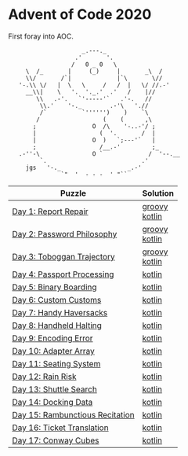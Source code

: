 # Advent of Code 2020

First foray into AOC.

```
                     _.---._
                   .'       '.
                  /   0 _ 0   \
     \  /_       |     (_)     |       _\  /
     \\/       /`|             |`\       \//
   '-.\\ \/   |  \   \     /   /  |   \/ //.-'
     __\\|    \   '.  '._.'  .'   /    |//
        \\   .-'.   `'-----'`   .'-.   //
         \\.'    '-._        .-'\   './/
         /`          `'''''')    )    `\
        /                  (    (      ,\
       ;                O  /\    '-..-'/ ;
       |                  (  '.       /  |
       |                O  )   `;---'`   |
       ;                  /__.-'         ;_
   .-''-\               O `             /  '--.__
         `.                           .'
     jgs   '-._                   _.-'
               `"  '  - - -  ' "`` 
```

| Puzzle                                                                 | Solution                                                                         |
|------------------------------------------------------------------------|----------------------------------------------------------------------------------|
| [Day 1: Report Repair](https://adventofcode.com/2020/day/1)            | [groovy](./groovy/day1/day1.groovy)<br/>[kotlin](./src/main/kotlin/day01/Day1.kt)|
| [Day 2: Password Philosophy](https://adventofcode.com/2020/day/2)      | [groovy](./groovy/day2/day2.groovy)<br/>[kotlin](./src/main/kotlin/day02/Day2.kt)|
| [Day 3: Toboggan Trajectory](https://adventofcode.com/2020/day/3)      | [groovy](./groovy/day3/day3.groovy)<br/>[kotlin](./src/main/kotlin/day03/Day3.kt)|
| [Day 4: Passport Processing](https://adventofcode.com/2020/day/4)      | [kotlin](./src/main/kotlin/day04/Day4.kt)                                        |
| [Day 5: Binary Boarding](https://adventofcode.com/2020/day/5)          | [kotlin](./src/main/kotlin/day05/Day5.kt)                                        |
| [Day 6: Custom Customs](https://adventofcode.com/2020/day/6)           | [kotlin](./src/main/kotlin/day06/Day6.kt)                                        |
| [Day 7: Handy Haversacks](https://adventofcode.com/2020/day/7)         | [kotlin](./src/main/kotlin/day07/Day7.kt)                                        |
| [Day 8: Handheld Halting](https://adventofcode.com/2020/day/8)         | [kotlin](./src/main/kotlin/day08/Day8.kt)                                        |
| [Day 9: Encoding Error](https://adventofcode.com/2020/day/9)           | [kotlin](./src/main/kotlin/day09/Day9.kt)                                        |
| [Day 10: Adapter Array](https://adventofcode.com/2020/day/10)          | [kotlin](./src/main/kotlin/day10/Day10.kt)                                       |
| [Day 11: Seating System](https://adventofcode.com/2020/day/11)         | [kotlin](./src/main/kotlin/day11/Day11.kt)                                       |
| [Day 12: Rain Risk](https://adventofcode.com/2020/day/12)              | [kotlin](./src/main/kotlin/day12/Day12.kt)                                       |
| [Day 13: Shuttle Search](https://adventofcode.com/2020/day/13)         | [kotlin](./src/main/kotlin/day13/Day13.kt)                                       |
| [Day 14: Docking Data](https://adventofcode.com/2020/day/14)           | [kotlin](./src/main/kotlin/day14/Day14.kt)                                       |
| [Day 15: Rambunctious Recitation](https://adventofcode.com/2020/day/15)| [kotlin](./src/main/kotlin/day15/Day15.kt)                                       |
| [Day 16: Ticket Translation](https://adventofcode.com/2020/day/16)     | [kotlin](./src/main/kotlin/day16/Day16.kt)                                       |
| [Day 17: Conway Cubes](https://adventofcode.com/2020/day/17)           | [kotlin](./src/main/kotlin/day17/Day17.kt)                                       |


